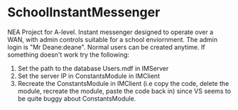 # SchoolInstantMessenger
NEA Project for A-level. Instant messenger designed to operate over a WAN, with admin controls suitable for a school enviornment.
The admin login is "Mr Deane:deane". Normal users can be created anytime.
If something doesn't work try the following:
1. Set the path to the database Users.mdf in IMServer
2. Set the server IP in ConstantsModule in IMClient
3. Recreate the ConstantsModule in IMClient (i.e copy the code, delete the module, recreate the module, paste the code back in) since VS seems to be quite buggy about ConstantsModule.
